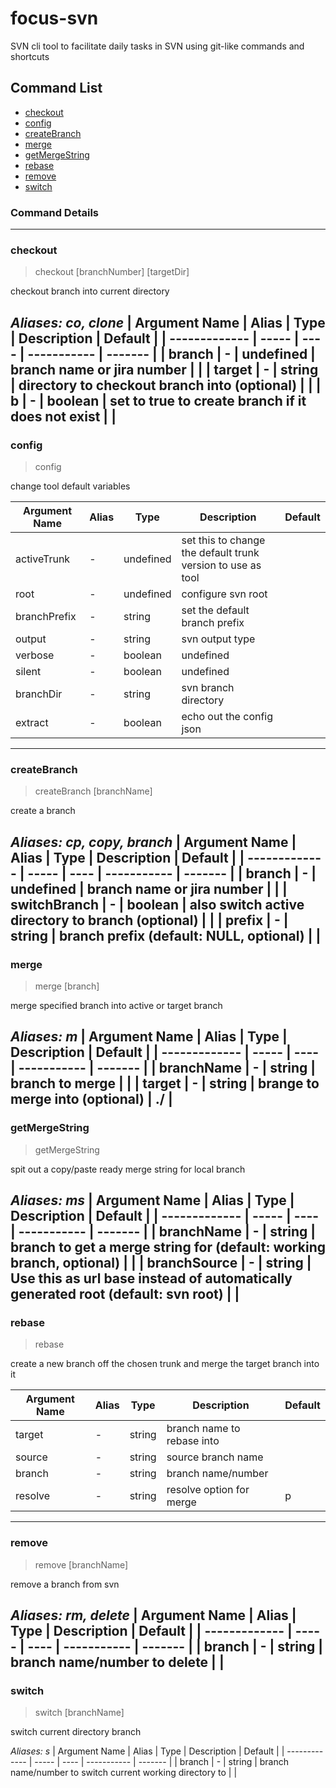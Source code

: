 # focus-svn

SVN cli tool to facilitate daily tasks in SVN using git-like commands and shortcuts

## Command List
- [checkout](#checkout)
- [config](#config)
- [createBranch](#createBranch)
- [merge](#merge)
- [getMergeString](#getMergeString)
- [rebase](#rebase)
- [remove](#remove)
- [switch](#switch)
### Command Details
---
### checkout
> checkout [branchNumber] [targetDir]

checkout branch into current directory

*Aliases: co, clone*
| Argument Name | Alias | Type | Description | Default |
| ------------- | ----- | ---- | ----------- | ------- |
| branch | - | undefined | branch name or jira number |  |
| target | - | string | directory to checkout branch into (optional) |  |
| b | - | boolean | set to true to create branch if it does not exist |  |
---
### config
> config

change tool default variables


| Argument Name | Alias | Type | Description | Default |
| ------------- | ----- | ---- | ----------- | ------- |
| activeTrunk | - | undefined | set this to change the default trunk version to use as tool |  |
| root | - | undefined | configure svn root |  |
| branchPrefix | - | string | set the default branch prefix |  |
| output | - | string | svn output type |  |
| verbose | - | boolean | undefined |  |
| silent | - | boolean | undefined |  |
| branchDir | - | string | svn branch directory |  |
| extract | - | boolean | echo out the config json |  |
---
### createBranch
> createBranch [branchName]

create a branch

*Aliases: cp, copy, branch*
| Argument Name | Alias | Type | Description | Default |
| ------------- | ----- | ---- | ----------- | ------- |
| branch | - | undefined | branch name or jira number |  |
| switchBranch | - | boolean | also switch active directory to branch (optional) |  |
| prefix | - | string | branch prefix (default: NULL, optional) |  |
---
### merge
> merge [branch]

merge specified branch into active or target branch

*Aliases: m*
| Argument Name | Alias | Type | Description | Default |
| ------------- | ----- | ---- | ----------- | ------- |
| branchName | - | string | branch to merge |  |
| target | - | string | brange to merge into (optional) | ./ |
---
### getMergeString
> getMergeString

spit out a copy/paste ready merge string for local branch

*Aliases: ms*
| Argument Name | Alias | Type | Description | Default |
| ------------- | ----- | ---- | ----------- | ------- |
| branchName | - | string | branch to get a merge string for (default: working branch, optional) |  |
| branchSource | - | string | Use this as url base instead of automatically generated root (default: svn root) |  |
---
### rebase
> rebase

create a new branch off the chosen trunk and merge the target branch into it


| Argument Name | Alias | Type | Description | Default |
| ------------- | ----- | ---- | ----------- | ------- |
| target | - | string | branch name to rebase into |  |
| source | - | string | source branch name |  |
| branch | - | string | branch name/number |  |
| resolve | - | string | resolve option for merge | p |
---
### remove
> remove [branchName]

remove a branch from svn

*Aliases: rm, delete*
| Argument Name | Alias | Type | Description | Default |
| ------------- | ----- | ---- | ----------- | ------- |
| branch | - | string | branch name/number to delete |  |
---
### switch
> switch [branchName]

switch current directory branch

*Aliases: s*
| Argument Name | Alias | Type | Description | Default |
| ------------- | ----- | ---- | ----------- | ------- |
| branch | - | string | branch name/number to switch current working directory to |  |
